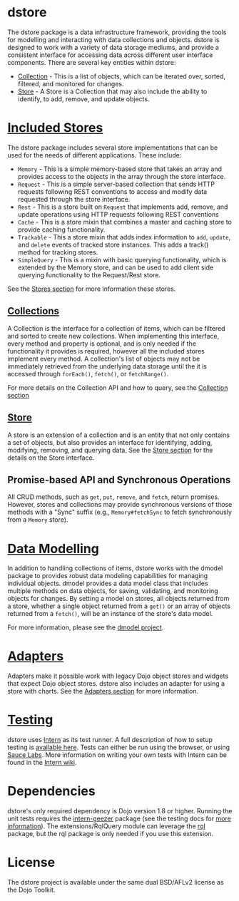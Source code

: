 dstore
======

The dstore package is a data infrastructure framework, providing the tools for modelling and interacting with data collections and objects. dstore is designed to work with a variety of data storage mediums, and provide a consistent interface for accessing data across different user interface components. There are several key entities within dstore:

* [Collection](./docs/Collection.md) - This is a list of objects, which can be iterated over, sorted, filtered, and monitored for changes.
* [Store](./docs/Store.md) - A Store is a Collection that may also include the ability to identify, to add, remove, and update objects.

# [Included Stores](./docs/Stores.md)

The dstore package includes several store implementations that can be used for the needs of different applications. These include:

* `Memory` - This is a simple memory-based store that takes an array and provides access to the objects in the array through the store interface.
* `Request` - This is a simple server-based collection that sends HTTP requests following REST conventions to access and modify data requested through the store interface.
* `Rest` - This is a store built on `Request` that implements add, remove, and update operations using HTTP requests following REST conventions
* `Cache` - This is a store mixin that combines a master and caching store to provide caching functionality.
* `Trackable` - This a store mixin that adds index information to `add`, `update`, and `delete` events of tracked store instances. This adds a track() method for tracking stores.
* `SimpleQuery` - This is a mixin with basic querying functionality, which is extended by the Memory store, and can be used to add client side querying functionality to the Request/Rest store.

See the [Stores section](./docs/Stores.md) for more information these stores.

## [Collections](./docs/Collection.md)

A Collection is the interface for a collection of items, which can be filtered and sorted to create new collections. When implementing this interface, every method and property is optional, and is only needed if the functionality it provides is required, however all the included stores implement every method. A collection's list of objects may not be immediately retrieved from the underlying data storage until the it is accessed through `forEach()`, `fetch()`, or `fetchRange()`.

For more details on the Collection API and how to query, see the [Collection section](./docs/Collection.md)

## [Store](./docs/Store.md)

A store is an extension of a collection and is an entity that not only contains a set of objects, but also provides an interface for identifying, adding, modifying, removing, and querying data. See the [Store section](./docs/Store.md) for the details on the Store interface.

## Promise-based API and Synchronous Operations

All CRUD methods, such as `get`, `put`, `remove`, and `fetch`, return promises. However, stores and collections may provide synchronous versions of those methods with a "Sync" suffix (e.g., `Memory#fetchSync` to fetch synchronously from a `Memory` store).

# [Data Modelling](https://github.com/SitePen/dmodel)

In addition to handling collections of items, dstore works with the dmodel package to provides robust data modeling capabilities for managing individual objects. dmodel provides a data model class that includes multiple methods on data objects, for saving, validating, and monitoring objects for changes. By setting a model on stores, all objects returned from a store, whether a single object returned from a `get()` or an array of objects returned from a `fetch()`, will be an instance of the store's data model.

For more information, please see the [dmodel project](https://github.com/SitePen/dmodel).

# [Adapters](./docs/Adapters.md)

Adapters make it possible work with legacy Dojo object stores and widgets that expect Dojo object stores. dstore also includes an adapter for using a store with charts. See the [Adapters section](./docs/Adapters.md) for more information.

# [Testing](./docs/Testing.md)

dstore uses [Intern](http://theintern.io/) as its test runner. A full description
of how to setup testing is [available here](./docs/Testing.md). Tests can
either be run using the browser, or using [Sauce Labs](https://saucelabs.com/).
More information on writing your own tests with Intern can be found in the
[Intern wiki](https://github.com/theintern/intern/wiki).

# Dependencies

dstore's only required dependency is Dojo version 1.8 or higher. Running the unit tests requires the [intern-geezer](https://github.com/theintern/intern/tree/geezer) package (see the testing docs for [more information](./docs/Testing.md)). The extensions/RqlQuery module can leverage the [rql](https://github.com/persvr/rql) package, but the rql package is only needed if you use this extension.

# License

The dstore project is available under the same dual BSD/AFLv2 license as the Dojo Toolkit.